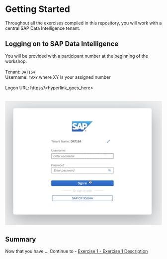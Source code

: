 # Getting Started

Throughout all the exercises compiled in this repository, you will work with a central SAP Data Intelligence tenant.

## Logging on to SAP Data Intelligence

You will be provided with a participant number at the beginning of the workshop.<br>
<br>
Tenant: `DAT164` <br>
Username: `TAXY` where XY is your assigned number<br>
<br>
Logon URL: https://<hyperlink_goes_here> <br> 
<br>
<br>![](./images/002_login_2.png)

## Summary

Now that you have ... 
Continue to - [Exercise 1 - Exercise 1 Description](../ex1/README.md)

